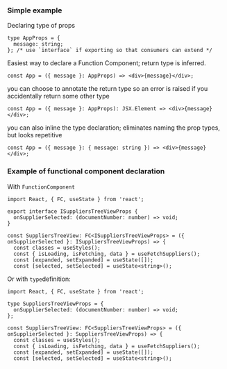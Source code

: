 
### Simple example

Declaring type of props

```
type AppProps = {
  message: string;
}; /* use `interface` if exporting so that consumers can extend */
```

Easiest way to declare a Function Component; return type is inferred.
```
const App = ({ message }: AppProps) => <div>{message}</div>;
```

you can choose to annotate the return type so an error is raised if you accidentally return some other type
```
const App = ({ message }: AppProps): JSX.Element => <div>{message}</div>;
```

you can also inline the type declaration; eliminates naming the prop types, but looks repetitive
```
const App = ({ message }: { message: string }) => <div>{message}</div>;
```

### Example of functional component declaration
With `FunctionComponent`
```
import React, { FC, useState } from 'react';

export interface ISuppliersTreeViewProps {
  onSupplierSelected: (documentNumber: number) => void;
}

const SuppliersTreeView: FC<ISuppliersTreeViewProps> = ({ onSupplierSelected }: ISuppliersTreeViewProps) => {
  const classes = useStyles();
  const { isLoading, isFetching, data } = useFetchSuppliers();
  const [expanded, setExpanded] = useState([]);
  const [selected, setSelected] = useState<string>();
```

Or with `type`definition:
```
import React, { FC, useState } from 'react';

type SuppliersTreeViewProps = {
  onSupplierSelected: (documentNumber: number) => void;
};

const SuppliersTreeView: FC<SuppliersTreeViewProps> = ({ onSupplierSelected }: SuppliersTreeViewProps) => {
  const classes = useStyles();
  const { isLoading, isFetching, data } = useFetchSuppliers();
  const [expanded, setExpanded] = useState([]);
  const [selected, setSelected] = useState<string>();

```
